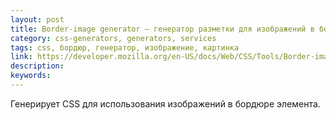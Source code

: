 ```yaml
---
layout: post
title: Border-image generator — генератор разметки для изображений в бордюре
category: css-generators, generators, services
tags: css, бордюр, генератор, изображение, картинка
link: https://developer.mozilla.org/en-US/docs/Web/CSS/Tools/Border-image_generator#CSS_Content
description:
keywords:
---
```


<p>Генерирует CSS для использования изображений в бордюре элемента.</p>
